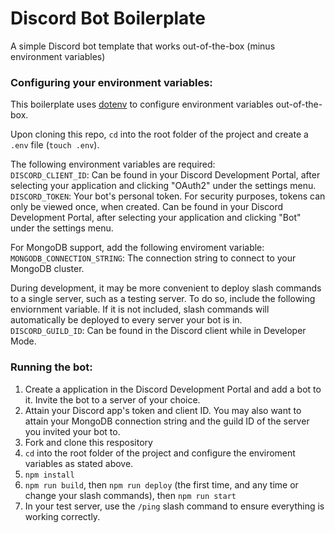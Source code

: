 # Discord Bot Boilerplate 
A simple Discord bot template that works out-of-the-box (minus environment variables)

### Configuring your environment variables: 
This boilerplate uses [dotenv](https://www.npmjs.com/package/dotenv) to configure environment variables out-of-the-box. 

Upon cloning this repo, `cd` into the root folder of the project and create a `.env` file (`touch .env`).

The following environment variables are required:<br/>
`DISCORD_CLIENT_ID`: Can be found in your Discord Development Portal, after selecting your application and clicking "OAuth2" under the settings menu.<br/>
`DISCORD_TOKEN`: Your bot's personal token. For security purposes, tokens can only be viewed once, when created. Can be found in your Discord Development Portal, after selecting your application and clicking "Bot" under the settings menu. 

For MongoDB support, add the following enviroment variable:<br/>
`MONGODB_CONNECTION_STRING`: The connection string to connect to your MongoDB cluster.

During development, it may be more convenient to deploy slash commands to a single server, such as a testing server. To do so, include the following enviornment variable. If it is not included, slash commands will automatically be deployed to every server your bot is in.<br/>
`DISCORD_GUILD_ID`: Can be found in the Discord client while in Developer Mode. 

### Running the bot:
1. Create a application in the Discord Development Portal and add a bot to it. Invite the bot to a server of your choice. 
2. Attain your Discord app's token and client ID. You may also want to attain your MongoDB connection string and the guild ID of the server you invited your bot to.
3. Fork and clone this respository
4. `cd` into the root folder of the project and configure the enviroment variables as stated above. 
5. `npm install`
6. `npm run build`, then `npm run deploy` (the first time, and any time or change your slash commands), then `npm run start`
7. In your test server, use the `/ping` slash command to ensure everything is working correctly. 
